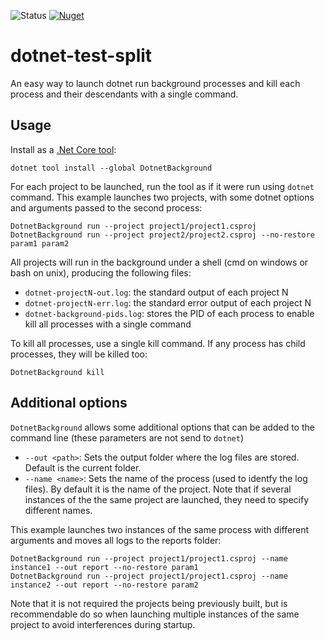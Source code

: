 ![Status](https://github.com/javiertuya/dotnet-background/actions/workflows/test.yml/badge.svg)
[![Nuget](https://img.shields.io/nuget/v/DotnetTestSplit)](https://www.nuget.org/packages/DotnetBackground/)

# dotnet-test-split

An easy way to launch dotnet run background processes and kill each process and their descendants with a single command.

## Usage

Install as a [.Net Core tool](https://docs.microsoft.com/es-es/dotnet/core/tools/dotnet-tool-install):
```
dotnet tool install --global DotnetBackground
```

For each project to be launched, run the tool as if it were run using `dotnet` command. 
This example launches two projects, with some dotnet options and arguments passed to the second process:

```
DotnetBackground run --project project1/project1.csproj
DotnetBackground run --project project2/project2.csproj --no-restore param1 param2
```

All projects will run in the background under a shell (cmd on windows or bash on unix), producing the following files:

- `dotnet-projectN-out.log`: the standard output of each project N
- `dotnet-projectN-err.log`: the standard error output of each project N
- `dotnet-background-pids.log`: stores the PID of each process to enable kill all processes with a single command

To kill all processes, use a single kill command. If any process has child processes, they will be killed too:

```
DotnetBackground kill
```

## Additional options

`DotnetBackground` allows some additional options that can be added to the command line (these parameters are not send to `dotnet`)

- `--out <path>`: Sets the output folder where the log files are stored. Default is the current folder.
- `--name <name>`: Sets the name of the process (used to identfy the log files). By default it is the name of the project. 
Note that if several instances of the the same project are launched, they need to specify different names.

This example launches two instances of the same process with different arguments and moves all logs to the reports folder:

```
DotnetBackground run --project project1/project1.csproj --name instance1 --out report --no-restore param1
DotnetBackground run --project project1/project1.csproj --name instance2 --out report --no-restore param2
```

Note that it is not required the projects being previously built, but is recommendable do so when launching multiple instances of the same project to avoid interferences during startup.